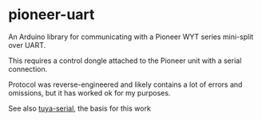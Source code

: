 # pioneer-uart
An Arduino library for communicating with a Pioneer WYT series mini-split over UART.

This requires a control dongle attached to the Pioneer unit with a serial connection.

Protocol was reverse-engineered and likely contains a lot of errors and omissions, but it has worked ok for my purposes.

See also [tuya-serial](https://github.com/squidpickles/tuya-serial), the basis for this work
